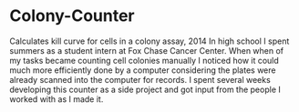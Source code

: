 # Colony-Counter
Calculates kill curve for cells in a colony assay, 2014
In high school I spent summers as a student intern at Fox Chase Cancer Center. When when of my tasks became counting cell colonies manually I noticed how it could much more efficiently done by a computer considering the plates were already scanned into the computer for records. I spent several weeks developing this counter as a side project and got input from the people I worked with as I made it. 
